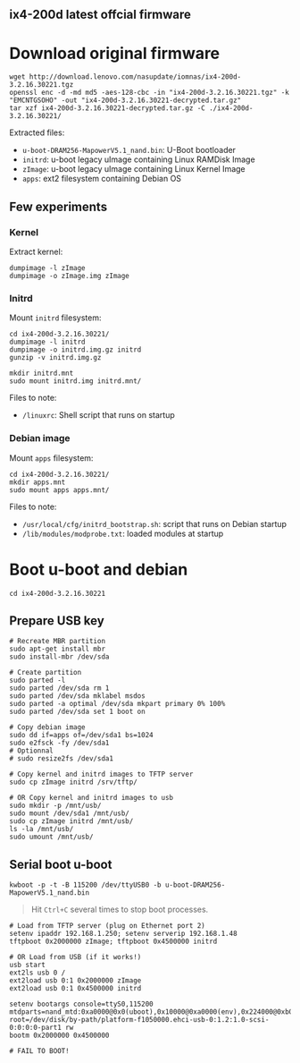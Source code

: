 ix4-200d latest offcial firmware
--------------------------------

# Download original firmware

    wget http://download.lenovo.com/nasupdate/iomnas/ix4-200d-3.2.16.30221.tgz
    openssl enc -d -md md5 -aes-128-cbc -in "ix4-200d-3.2.16.30221.tgz" -k "EMCNTGSOHO" -out "ix4-200d-3.2.16.30221-decrypted.tar.gz"
    tar xzf ix4-200d-3.2.16.30221-decrypted.tar.gz -C ./ix4-200d-3.2.16.30221/

Extracted files:

- `u-boot-DRAM256-MapowerV5.1_nand.bin`: U-Boot bootloader
- `initrd`: u-boot legacy uImage containing Linux RAMDisk Image
- `zImage`: u-boot legacy uImage containing Linux Kernel Image
- `apps`: ext2 filesystem containing Debian OS

## Few experiments

### Kernel

Extract kernel:

    dumpimage -l zImage
    dumpimage -o zImage.img zImage

### Initrd

Mount `initrd` filesystem:

    cd ix4-200d-3.2.16.30221/
    dumpimage -l initrd
    dumpimage -o initrd.img.gz initrd
    gunzip -v initrd.img.gz

    mkdir initrd.mnt
    sudo mount initrd.img initrd.mnt/

Files to note:

- `/linuxrc`: Shell script that runs on startup

### Debian image

Mount `apps` filesystem:

    cd ix4-200d-3.2.16.30221/
    mkdir apps.mnt
    sudo mount apps apps.mnt/

Files to note:

- `/usr/local/cfg/initrd_bootstrap.sh`: script that runs on Debian startup
- `/lib/modules/modprobe.txt`: loaded modules at startup

# Boot u-boot and debian

    cd ix4-200d-3.2.16.30221

## Prepare USB key

    # Recreate MBR partition
    sudo apt-get install mbr
    sudo install-mbr /dev/sda
    
    # Create partition
    sudo parted -l
    sudo parted /dev/sda rm 1
    sudo parted /dev/sda mklabel msdos
    sudo parted -a optimal /dev/sda mkpart primary 0% 100%
    sudo parted /dev/sda set 1 boot on

    # Copy debian image
    sudo dd if=apps of=/dev/sda1 bs=1024
    sudo e2fsck -fy /dev/sda1
    # Optionnal
    # sudo resize2fs /dev/sda1

    # Copy kernel and initrd images to TFTP server
    sudo cp zImage initrd /srv/tftp/

    # OR Copy kernel and initrd images to usb
    sudo mkdir -p /mnt/usb/
    sudo mount /dev/sda1 /mnt/usb/
    sudo cp zImage initrd /mnt/usb/
    ls -la /mnt/usb/
    sudo umount /mnt/usb/

## Serial boot u-boot

    kwboot -p -t -B 115200 /dev/ttyUSB0 -b u-boot-DRAM256-MapowerV5.1_nand.bin

> Hit `Ctrl+C` several times to stop boot processes.

    # Load from TFTP server (plug on Ethernet port 2)
    setenv ipaddr 192.168.1.250; setenv serverip 192.168.1.48
    tftpboot 0x2000000 zImage; tftpboot 0x4500000 initrd

    # OR Load from USB (if it works!)
    usb start
    ext2ls usb 0 /
    ext2load usb 0:1 0x2000000 zImage
    ext2load usb 0:1 0x4500000 initrd

    setenv bootargs console=ttyS0,115200 mtdparts=nand_mtd:0xa0000@0x0(uboot),0x10000@0xa0000(env),0x224000@0xb0000(zImage),0x224000@0x2d4000(initrd),32m@0x0(flash) root=/dev/disk/by-path/platform-f1050000.ehci-usb-0:1.2:1.0-scsi-0:0:0:0-part1 rw
    bootm 0x2000000 0x4500000

    # FAIL TO BOOT!